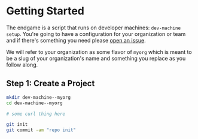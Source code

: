 # Getting Started

The endgame is a script that runs on developer machines: `dev-machine setup`. You're going to have a configuration for your organization or team and if there's something you need please [open an issue](https://github.com/ActionScripted/dev-machine/issues).

We will refer to your organization as some flavor of `myorg` which is meant to be a slug of your organization's name and something you replace as you follow along.

## Step 1: Create a Project

```bash
mkdir dev-machine--myorg
cd dev-machine--myorg

# some curl thing here

git init
git commit -am "repo init"
```
